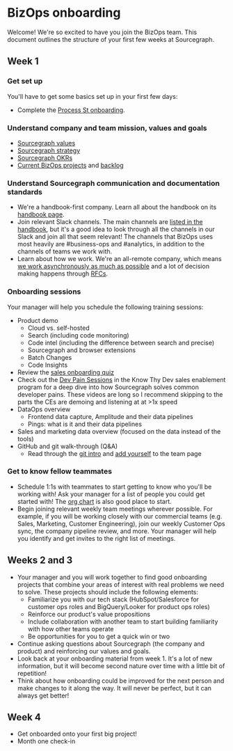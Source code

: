 # BizOps onboarding

Welcome! We're so excited to have you join the BizOps team. This document outlines the structure of your first few weeks at Sourcegraph.

## Week 1

### Get set up

You'll have to get some basics set up in your first few days:

- Complete the [Process St onboarding](https://app.process.st/reports/).

### Understand company and team mission, values and goals

- [Sourcegraph values](../../../company-info-and-process/values/index.md)
- [Sourcegraph strategy](../../../strategy-goals/strategy/index.md)
- [Sourcegraph OKRs](../../../strategy-goals/goals/index.md)
- [Current BizOps projects](https://github.com/orgs/sourcegraph/projects/224/views/1) and [backlog](https://github.com/orgs/sourcegraph/projects/63)

### Understand Sourcegraph communication and documentation standards

- We're a handbook-first company. Learn all about the handbook on its [handbook page](../../../handbook/index.md).
- Join relevant Slack channels. The main channels are [listed in the handbook](../../../company-info-and-process/communication/team_chat.md#channels), but it's a good idea to look through all the channels in our Slack and join all that seem relevant! The channels that BizOps uses most heavily are #business-ops and #analytics, in addition to the channels of teams we work with.
- Learn about how we work. We're an all-remote company, which means [we work asynchronously as much as possible](../../../company-info-and-process/remote/index.md#all-remote) and a lot of decision making happens through [RFCs](../../../company-info-and-process/communication/rfcs/index.md).

### Onboarding sessions

Your manager will help you schedule the following training sessions:

- Product demo
  - Cloud vs. self-hosted
  - Search (including code monitoring)
  - Code intel (including the difference between search and precise)
  - Sourcegraph and browser extensions
  - Batch Changes
  - Code Insights
- Review the [sales onboarding quiz](../../sales/onboarding/quiz.md)
- Check out the [Dev Pain Sessions](https://drive.google.com/drive/u/0/folders/167Umyjs25fHPonju2ctWhtrkADDQ1WSJ) in the Know Thy Dev sales enablement program for a deep dive into how Sourcegraph solves common developer pains. These videos are long so I recommend skipping to the parts the CEs are demoing and listening at at >1x speed
- DataOps overview
  - Frontend data capture, Amplitude and their data pipelines
  - Pings: what is it and their data pipelines
- Sales and marketing data overview (focused on the data instead of the tools)
- GitHub and git walk-through (Q&A)
  - Read through the [git intro](../../../company-info-and-process/onboarding/git-intro/index.md) and [add yourself](../../../handbook/editing/add-yourself-to-team-page.md) to the team page

### Get to know fellow teammates

- Schedule 1:1s with teammates to start getting to know who you'll be working with! Ask your manager for a list of people you could get started with! The [org chart](../../../team/org_chart.md) is also good place to start.
- Begin joining relevant weekly team meetings wherever possible. For example, if you will be working closely with our commercial teams (e.g. Sales, Marketing, Customer Engineering), join our weekly Customer Ops sync, the company pipeline review, and more. Your manager will help you identify and get invites to the right list of meetings.

## Weeks 2 and 3

- Your manager and you will work together to find good onboarding projects that combine your areas of interest with real problems we need to solve. These projects should include the following elements:
  - Familiarize you with our tech stack (HubSpot/Salesforce for customer ops roles and BigQuery/Looker for product ops roles)
  - Reinforce our product's value propositions
  - Include collaboration with another team to start building familiarity with how other teams operate
  - Be opportunities for you to get a quick win or two
- Continue asking questions about Sourcegraph (the company and product) and reinforcing our values and goals.
- Look back at your onboarding material from week 1. It's a lot of new information, but it will become second nature over time with a little bit of repetition!
- Think about how onboarding could be improved for the next person and make changes to it along the way. It will never be perfect, but it can always get better!

## Week 4

- Get onboarded onto your first big project!
- Month one check-in
